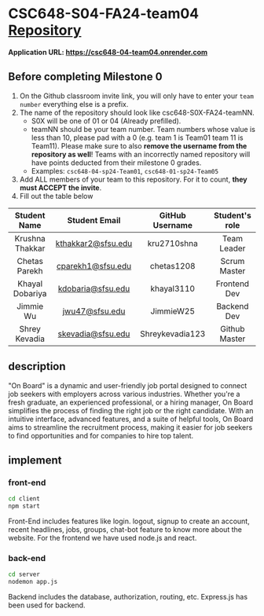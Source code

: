 
# CSC648-S04-FA24-team04 [Repository](https://github.com/CSC-648-SFSU/csc648-04-team04.git)

**Application URL: https://csc648-04-team04.onrender.com**

## Before completing Milestone 0

1. On the Github classroom invite link, you will only have to enter your `team number` everything else is a prefix.
2. The name of the repository should look like csc648-S0X-FA24-teamNN.
   - S0X will be one of 01 or 04 (Already prefilled).
   - teamNN should be your team number. Team numbers whose value is less than
     10, please pad with a 0 (e.g. team 1 is Team01 team 11 is Team11). Please
     make sure to also **remove the username from the repository as well**!
     Teams with an incorrectly named repository will have points deducted from
     their milestone 0 grades.
   - Examples: `csc648-04-sp24-Team01`, `csc648-01-sp24-Team05`
3. Add ALL members of your team to this repository. For it to count, **they must
   ACCEPT the invite**.
4. Fill out the table below

| Student Name | Student Email | GitHub Username | Student's role |
| :----------: | :-----------: | :-------------: | :------------: |
| Krushna Thakkar | kthakkar2@sfsu.edu | kru2710shna      |  Team Leader  |
| Chetas Parekh   | cparekh1@sfsu.edu                   | chetas1208                 | Scrum Master  | 
| Khayal Dobariya | kdobaria@sfsu.edu  |  khayal3110      | Frontend Dev  |
| Jimmie Wu       | jwu47@sfsu.edu     |   JimmieW25      | Backend Dev   |
| Shrey Kevadia   | skevadia@sfsu.edu  | Shreykevadia123  | Github Master |


## description
"On Board" is a dynamic and user-friendly job portal designed to connect job seekers with employers across various 
industries. Whether you're a fresh graduate, an experienced professional, or a hiring manager, On Board simplifies 
the process of finding the right job or the right candidate. With an intuitive interface, advanced features, 
and a suite of helpful tools, On Board aims to streamline the recruitment process, making it easier for job seekers 
to find opportunities and for companies to hire top talent.

## implement
### front-end
```bash
cd client
npm start

```
Front-End includes features like login. logout, signup to create an account, recent headlines, jobs, groups, chat-bot feature
to know more about the website. For the frontend we have used node.js and react.

### back-end
```bash
cd server
nodemon app.js

```
Backend includes the database, authorization, routing, etc. Express.js has been used for backend.
